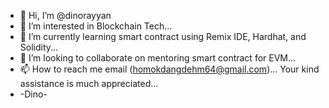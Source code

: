 - 👋 Hi, I’m @dinorayyan
- 👀 I’m interested in Blockchain Tech...
- 🌱 I’m currently learning smart contract using Remix IDE, Hardhat, and Solidity...
- 💞️ I’m looking to collaborate on mentoring smart contract for EVM...
- 📫 How to reach me email (homokdangdehm64@gmail.com)...
Your kind assistance is much appreciated...
-    -Dino-

<!---
dinorayyan/dinorayyan is a ✨ special ✨ repository because its `README.md` (this file) appears on your GitHub profile.
You can click the Preview link to take a look at your changes.
--->

